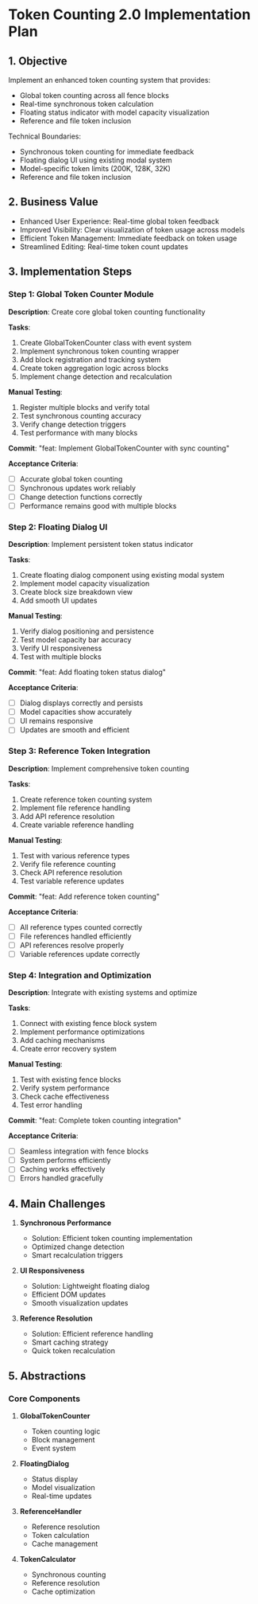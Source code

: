 # Token Counting 2.0 Implementation Plan

## 1. Objective

Implement an enhanced token counting system that provides:
- Global token counting across all fence blocks
- Real-time synchronous token calculation
- Floating status indicator with model capacity visualization
- Reference and file token inclusion

Technical Boundaries:
- Synchronous token counting for immediate feedback
- Floating dialog UI using existing modal system
- Model-specific token limits (200K, 128K, 32K)
- Reference and file token inclusion

## 2. Business Value

- Enhanced User Experience: Real-time global token feedback
- Improved Visibility: Clear visualization of token usage across models
- Efficient Token Management: Immediate feedback on token usage
- Streamlined Editing: Real-time token count updates

## 3. Implementation Steps

### Step 1: Global Token Counter Module
**Description**: Create core global token counting functionality

**Tasks**:
1. Create GlobalTokenCounter class with event system
2. Implement synchronous token counting wrapper
3. Add block registration and tracking system
4. Create token aggregation logic across blocks
5. Implement change detection and recalculation

**Manual Testing**:
1. Register multiple blocks and verify total
2. Test synchronous counting accuracy
3. Verify change detection triggers
4. Test performance with many blocks

**Commit**: "feat: Implement GlobalTokenCounter with sync counting"

**Acceptance Criteria**:
- [ ] Accurate global token counting
- [ ] Synchronous updates work reliably
- [ ] Change detection functions correctly
- [ ] Performance remains good with multiple blocks

### Step 2: Floating Dialog UI
**Description**: Implement persistent token status indicator

**Tasks**:
1. Create floating dialog component using existing modal system
2. Implement model capacity visualization
3. Create block size breakdown view
4. Add smooth UI updates

**Manual Testing**:
1. Verify dialog positioning and persistence
2. Test model capacity bar accuracy
3. Verify UI responsiveness
4. Test with multiple blocks

**Commit**: "feat: Add floating token status dialog"

**Acceptance Criteria**:
- [ ] Dialog displays correctly and persists
- [ ] Model capacities show accurately
- [ ] UI remains responsive
- [ ] Updates are smooth and efficient

### Step 3: Reference Token Integration
**Description**: Implement comprehensive token counting

**Tasks**:
1. Create reference token counting system
2. Implement file reference handling
3. Add API reference resolution
4. Create variable reference handling

**Manual Testing**:
1. Test with various reference types
2. Verify file reference counting
3. Check API reference resolution
4. Test variable reference updates

**Commit**: "feat: Add reference token counting"

**Acceptance Criteria**:
- [ ] All reference types counted correctly
- [ ] File references handled efficiently
- [ ] API references resolve properly
- [ ] Variable references update correctly

### Step 4: Integration and Optimization
**Description**: Integrate with existing systems and optimize

**Tasks**:
1. Connect with existing fence block system
2. Implement performance optimizations
3. Add caching mechanisms
4. Create error recovery system

**Manual Testing**:
1. Test with existing fence blocks
2. Verify system performance
3. Check cache effectiveness
4. Test error handling

**Commit**: "feat: Complete token counting integration"

**Acceptance Criteria**:
- [ ] Seamless integration with fence blocks
- [ ] System performs efficiently
- [ ] Caching works effectively
- [ ] Errors handled gracefully

## 4. Main Challenges

1. **Synchronous Performance**
   - Solution: Efficient token counting implementation
   - Optimized change detection
   - Smart recalculation triggers

2. **UI Responsiveness**
   - Solution: Lightweight floating dialog
   - Efficient DOM updates
   - Smooth visualization updates

3. **Reference Resolution**
   - Solution: Efficient reference handling
   - Smart caching strategy
   - Quick token recalculation

## 5. Abstractions

### Core Components
1. **GlobalTokenCounter**
   - Token counting logic
   - Block management
   - Event system

2. **FloatingDialog**
   - Status display
   - Model visualization
   - Real-time updates

3. **ReferenceHandler**
   - Reference resolution
   - Token calculation
   - Cache management

4. **TokenCalculator**
   - Synchronous counting
   - Reference resolution
   - Cache optimization

